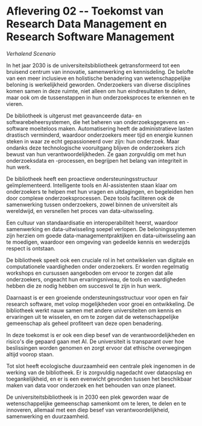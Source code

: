 # Aflevering 02 -- Toekomst van Research Data Management en Research Software Management

*Verhalend Scenario*

In het jaar 2030 is de universiteitsbibliotheek getransformeerd tot een bruisend centrum van innovatie, samenwerking en kennisdeling. De belofte van een meer inclusieve en holistische benadering van wetenschappelijke beloning is werkelijkheid geworden. Onderzoekers van diverse disciplines komen samen in deze ruimte, niet alleen om hun eindresultaten te delen, maar ook om de tussenstappen in hun onderzoeksproces te erkennen en te vieren.

De bibliotheek is uitgerust met geavanceerde data- en softwarebeheersystemen, die het beheren van onderzoeksgegevens en -software moeiteloos maken. Automatisering heeft de administratieve lasten drastisch verminderd, waardoor onderzoekers meer tijd en energie kunnen steken in waar ze echt gepassioneerd over zijn: hun onderzoek. Maar ondanks deze technologische vooruitgang blijven de onderzoekers zich bewust van hun verantwoordelijkheden. Ze gaan zorgvuldig om met hun onderzoeksdata en -processen, en begrijpen het belang van integriteit in hun werk.

De bibliotheek heeft een proactieve ondersteuningsstructuur geïmplementeerd. Intelligente tools en AI-assistenten staan klaar om onderzoekers te helpen met hun vragen en uitdagingen, en begeleiden hen door complexe onderzoeksprocessen. Deze tools faciliteren ook de samenwerking tussen onderzoekers, zowel binnen de universiteit als wereldwijd, en versnellen het proces van data-uitwisseling.

Een cultuur van standaardisatie en interoperabiliteit heerst, waardoor samenwerking en data-uitwisseling soepel verlopen. De beloningssystemen zijn herzien om goede data-managementpraktijken en data-uitwisseling aan te moedigen, waardoor een omgeving van gedeelde kennis en wederzijds respect is ontstaan.

De bibliotheek speelt ook een cruciale rol in het ontwikkelen van digitale en computationele vaardigheden onder onderzoekers. Er worden regelmatig workshops en cursussen aangeboden om ervoor te zorgen dat alle onderzoekers, ongeacht hun ervaringsniveau, de tools en vaardigheden hebben die ze nodig hebben om succesvol te zijn in hun werk.

Daarnaast is er een groeiende ondersteuningsstructuur voor open en fair research software, met volop mogelijkheden voor groei en ontwikkeling. De bibliotheek werkt nauw samen met andere universiteiten om kennis en ervaringen uit te wisselen, en om te zorgen dat de wetenschappelijke gemeenschap als geheel profiteert van deze open benadering.

In deze toekomst is er ook een diep besef van de verantwoordelijkheden en risico's die gepaard gaan met AI. De universiteit is transparant over hoe beslissingen worden genomen en zorgt ervoor dat ethische overwegingen altijd voorop staan.

Tot slot heeft ecologische duurzaamheid een centrale plek ingenomen in de werking van de bibliotheek. Er is zorgvuldig nagedacht over dataopslag en toegankelijkheid, en er is een evenwicht gevonden tussen het beschikbaar maken van data voor onderzoek en het behouden van onze planeet.

De universiteitsbibliotheek is in 2030 een plek geworden waar de wetenschappelijke gemeenschap samenkomt om te leren, te delen en te innoveren, allemaal met een diep besef van verantwoordelijkheid, samenwerking en duurzaamheid.